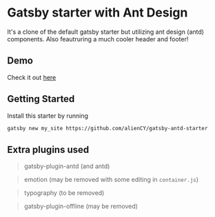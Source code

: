 # Gatsby starter with Ant Design

It's a clone of the default gatsby starter but utilizing ant design (antd) components.
Also feautruring a much cooler header and footer!

## Demo

Check it out [here](https://gatsby-antd-starter.netlify.app/)

## Getting Started

Install this starter by running

   ```bash
   gatsby new my_site https://github.com/alienCY/gatsby-antd-starter
   ```
## Extra plugins used

> gatsby-plugin-antd (and antd)

> emotion    (may be removed with some editing in `container.js`)

> typography (to be removed)

> gatsby-plugin-offline (may be removed)



